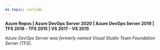 ```yaml
---
ms.topic: include
---
```


**Azure Repos | Azure DevOps Server 2020 | Azure DevOps Server 2019 | TFS 2018 - TFS 2015 | VS 2017 - VS 2015** 

*Azure DevOps Server was formerly named Visual Studio Team Foundation Server (TFS).*
